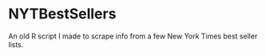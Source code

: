 # NYTBestSellers
An old R script I made to scrape info from a few New York Times best seller lists.
